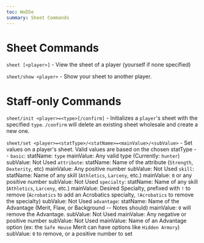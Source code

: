 ```yaml
---
toc: WoD5e
summary: Sheet Commands
---
```

# Sheet Commands

`sheet [<player>]` - View the sheet of a player (yourself if none specified)

`sheet/show <player>` - Show your sheet to another player.

# Staff-only Commands

`sheet/init <player>=<type>[/confirm]` - Initializes a `player`'s sheet with the specified `type`.  `/confirm` will delete an existing sheet wholesale and create a new one.

`sheet/set <player>=<statType>/<statName>=<mainValue>/<subValue>` - Set values on a player's sheet.
  Valid values are based on the chosen statType --
  `basic`: 
    statName: `type`
      mainValue: Any valid type (Currently: `hunter`)
      subValue: Not Used
  `attribute`:
    statName: Name of the attribute (`Strength`, `Dexterity`, etc)
      mainValue: Any positive number
      subValue: Not Used
  `skill`:
    statName: Name of any skill (`Athletics`, `Larceny`, etc.)
      mainValue: `0` or any positive number
      subValue: Not Used
  `specialty`:
    statName: Name of any skill (`Athletics`, `Larceny`, etc.)
      mainValue: Desired Specialty, prefixed with `!` to remove (`Acrobatics` to add an Acrobatics specialty, `!Acrobatics` to remove the specialty)
      subValue: Not Used
  `advantage`:
    statName: Name of the Advantage (Merit, Flaw, or Background -- Notes should)
      mainValue: `0` will remove the Advantage.
        subValue: Not Used
      mainValue: Any negative or positive number
        subValue: Not Used
      mainValue: Name of an Advantage option (ex: the `Safe House` Merit can have options like `Hidden Armory`)
        subValue: `0` to remove, or a positive number to set

